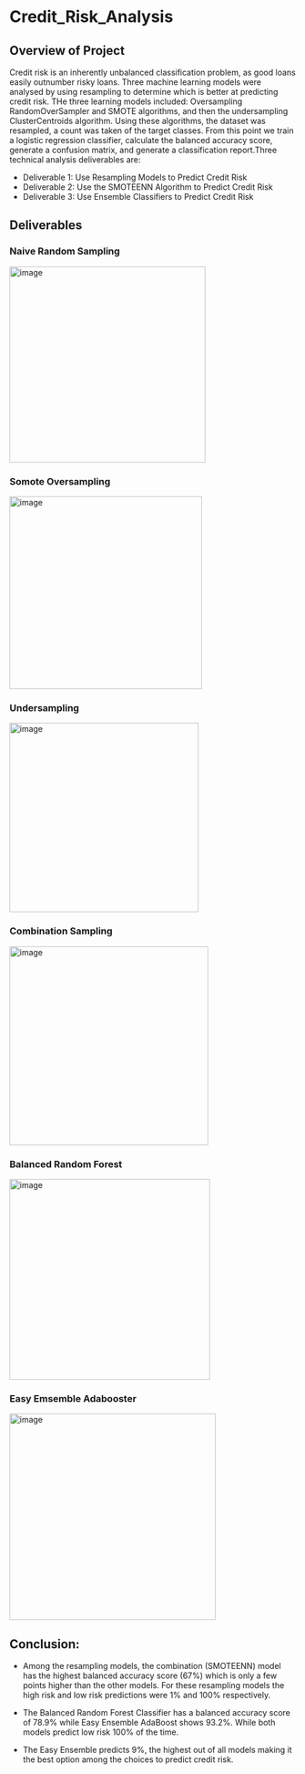 # Credit_Risk_Analysis

## Overview of Project
Credit risk is an inherently unbalanced classification problem, as good loans easily outnumber risky loans. Three machine learning models were analysed by using resampling to determine which is better at predicting credit risk. THe three learning models included: Oversampling RandomOverSampler and SMOTE algorithms, and then the undersampling ClusterCentroids algorithm. Using these algorithms, the dataset was resampled, a count was taken of the target classes. From this point we train a logistic regression classifier, calculate the balanced accuracy score, generate a confusion matrix, and generate a classification report.Three technical analysis deliverables are:

* Deliverable 1: Use Resampling Models to Predict Credit Risk
* Deliverable 2: Use the SMOTEENN Algorithm to Predict Credit Risk
* Deliverable 3: Use Ensemble Classifiers to Predict Credit Risk

## Deliverables

### Naive Random Sampling

<img width="344" alt="image" src="https://user-images.githubusercontent.com/95591222/163688283-94ed36e9-d83f-4023-9ea5-f4f9a5150310.png">

### Somote Oversampling

<img width="338" alt="image" src="https://user-images.githubusercontent.com/95591222/163688319-81879a07-d76d-44d9-92b5-d9f05cf52b6b.png">

### Undersampling

<img width="332" alt="image" src="https://user-images.githubusercontent.com/95591222/163688376-e5097d31-9250-4684-96e6-2a9fca77ca65.png">


### Combination Sampling

<img width="349" alt="image" src="https://user-images.githubusercontent.com/95591222/163688390-e46df2ec-af25-4382-b16a-3ada4c22500a.png">

### Balanced Random Forest

<img width="352" alt="image" src="https://user-images.githubusercontent.com/95591222/163688411-11b582cb-add3-48e8-ad1b-85b3882c3a5e.png">

### Easy Emsemble Adabooster

<img width="362" alt="image" src="https://user-images.githubusercontent.com/95591222/163688425-eca2af3b-ea6b-400a-b727-bcf7e883d4da.png">


## Conclusion:

* Among the resampling models, the combination (SMOTEENN) model has the highest balanced accuracy score (67%) which is only a few points higher than the other models. For these resampling models the high risk and low risk predictions were 1% and 100% respectively.

* The Balanced Random Forest Classifier has a balanced accuracy score of 78.9% while Easy Ensemble AdaBoost shows 93.2%. While both models predict low risk 100% of the time.

* The Easy Ensemble predicts 9%, the highest out of all models making it the best option among the choices to predict credit risk.



